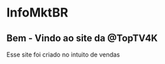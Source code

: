 # InfoMktBR

<h2>Bem - Vindo ao site da @TopTV4K</h2>
<p>Esse site foi criado no intuito de vendas</strong></p>
